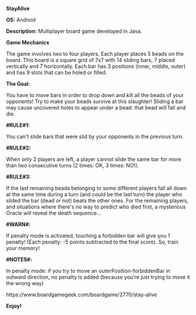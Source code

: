 __StayAlive__

__OS:__ Android

__Description:__
Multiplayer board game developed in Java. 

<b>Game Mechanics</b>
<p>The game involves two to four players. Each player places 5 beads on the board. This board is a square grid of 7x7 with 14 sliding bars, 7 placed vertically and 7 horizontally. Each bar has 3 positions (inner, middle, outer) and has 9 slots that can be holed or filled.</p>

<b>The Goal:</b>
<p>You have to move bars in order to drop down and kill all the beads of your opponents! Try to make your beads survive at this slaughter! Sliding a bar may cause uncovered holes to appear under a bead: that bead will fall and die.</p>

<b>#RULE#1:</b>
<p>You can't slide bars that were slid by your opponents in the previous turn.</p>

<b>#RULE#2:</b>
<p>When only 2 players are left, a player cannot slide the same bar for more than two consecutive turns (2 times: OK, 3 times: NO!).</p>

<b>#RULE#3:</b>
<p>If the last remaining beads belonging to some different players fall all down at the same time during a turn (and could be the last turn) the player who slided the bar (dead or not) beats the other ones. For the remaining players, and situations where there's no way to predict who died first, a mysterious Oracle will reveal the death sequence...</p>

<b>#WARN#:</b>
<p>If penalty mode is activated, touching a forbidden bar will give you 1 penalty! (Each penalty: -5 points subtracted to the final score). So, train your memory!</p>

<b>#NOTES#:</b>
<p>In penalty mode: if you try to move an outerPosition-forbiddenBar in outward direction, no penalty is added (because you're just trying to move it the wrong way)</p>

<p>https://www.boardgamegeek.com/boardgame/2770/stay-alive</p>

<b>Enjoy!</b>